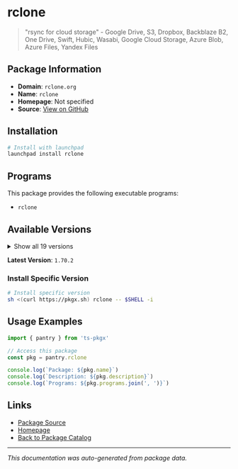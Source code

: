 # rclone

> "rsync for cloud storage" - Google Drive, S3, Dropbox, Backblaze B2, One Drive, Swift, Hubic, Wasabi, Google Cloud Storage, Azure Blob, Azure Files, Yandex Files

## Package Information

- **Domain**: `rclone.org`
- **Name**: `rclone`
- **Homepage**: Not specified
- **Source**: [View on GitHub](https://github.com/pkgxdev/pantry/tree/main/projects/rclone.org/package.yml)

## Installation

```bash
# Install with launchpad
launchpad install rclone
```

## Programs

This package provides the following executable programs:

- `rclone`

## Available Versions

<details>
<summary>Show all 19 versions</summary>

- `1.70.2`, `1.70.1`, `1.70.0`, `1.69.3`, `1.69.2`
- `1.69.1`, `1.69.0`, `1.68.2`, `1.68.1`, `1.68.0`
- `1.67.0`, `1.66.0`, `1.65.2`, `1.65.1`, `1.65.0`
- `1.64.2`, `1.64.1`, `1.64.0`, `1.63.1`

</details>

**Latest Version**: `1.70.2`

### Install Specific Version

```bash
# Install specific version
sh <(curl https://pkgx.sh) rclone -- $SHELL -i
```

## Usage Examples

```typescript
import { pantry } from 'ts-pkgx'

// Access this package
const pkg = pantry.rclone

console.log(`Package: ${pkg.name}`)
console.log(`Description: ${pkg.description}`)
console.log(`Programs: ${pkg.programs.join(', ')}`)
```

## Links

- [Package Source](https://github.com/pkgxdev/pantry/tree/main/projects/rclone.org/package.yml)
- [Homepage](#)
- [Back to Package Catalog](../../package-catalog.md)

---

*This documentation was auto-generated from package data.*
